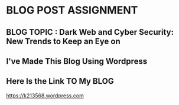 # BLOG POST ASSIGNMENT 

## BLOG TOPIC : Dark Web and Cyber Security: New Trends to Keep an Eye on 

## I've Made This Blog Using Wordpress 

## Here Is the Link TO My BLOG

https://k213568.wordpress.com

